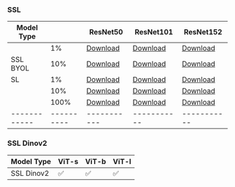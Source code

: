 ### SSL
| Model Type |          | ResNet50  | ResNet101 | ResNet152 |
|------------|----------|-----------|-----------|-----------|
|            |    1%    | [Download](https://kmitlthailand-my.sharepoint.com/:u:/g/personal/63609007_kmitl_ac_th/EV5FV4bveo1NqCjYeQmoR08B6GQcHaArWfzQTxGgYgxlqQ?e=hbRD5i)    | [Download](https://kmitlthailand-my.sharepoint.com/:u:/g/personal/63609007_kmitl_ac_th/Edmok9wGgkJBsmGpC98vnQwBQOdbR2UeJOfhuc2oTEPbXA?e=oSeQeg)    | [Download](https://kmitlthailand-my.sharepoint.com/:u:/g/personal/63609007_kmitl_ac_th/Eet9TSWdMwVInBbrAEwdV5YBrbleYE1CAdpkeSllCc0S7g?e=aIiaNW)    |
|   SSL  BYOL|    10%   | [Download](https://kmitlthailand-my.sharepoint.com/:u:/g/personal/63609007_kmitl_ac_th/ES8MGMxMD0RAs2X93qGrrWQBgYaNRiPH_jfK0F6O93h9qw?e=RT17Lo)    | [Download](https://kmitlthailand-my.sharepoint.com/:u:/g/personal/63609007_kmitl_ac_th/EUWopIfZkpJKu2qg9fnCqOEBgDyVIopAtf4tauIEZrA7IA?e=guRCOx)    | [Download](https://kmitlthailand-my.sharepoint.com/:u:/g/personal/63609007_kmitl_ac_th/EYfxWBaqZ_hFtZCaUzuoreoBMLzYCyU3Dl0cF6CQYlHmeA?e=9t2Xmd)    |
|       SL   |    1%    | [Download](https://kmitlthailand-my.sharepoint.com/:u:/g/personal/63609007_kmitl_ac_th/ERYTdEThcvhBpKBMk17JCi4BM9r2tGXu-gaVQrPUP0HFUA?e=e9fbmD)    | [Download](https://kmitlthailand-my.sharepoint.com/:u:/g/personal/63609007_kmitl_ac_th/EZDQ9uL9KhZHo3sM9VTNY0EBpC8F_Oq-rIHQDxT7AjPxkQ?e=G0m1Jx)    | [Download](https://kmitlthailand-my.sharepoint.com/:u:/g/personal/63609007_kmitl_ac_th/ERpMHC7_sHdPhFkMuQtEyy0BKPgVMs5n5BTudbT7POlBig?e=eld941)    |
|            |    10%    | [Download](https://kmitlthailand-my.sharepoint.com/:u:/g/personal/63609007_kmitl_ac_th/ESvS3Yj549FNmZKHTE8EcHEBwsXlW281cMHgdDc05jn4rQ?e=wjjfiE)    | [Download](https://kmitlthailand-my.sharepoint.com/:u:/g/personal/63609007_kmitl_ac_th/EYMBip_WJtRBgBpBPTrog88BGQoFLOp-nN9AIpJRo9dy1w?e=5XzOZX)    | [Download](https://kmitlthailand-my.sharepoint.com/:u:/g/personal/63609007_kmitl_ac_th/EWDH5ETxkypNq8lhexDN4rAB3DBtbYVt1YxUdTpIYgM6zg?e=ivT4Aa)    |
|            |    100%    | [Download](https://kmitlthailand-my.sharepoint.com/:u:/g/personal/63609007_kmitl_ac_th/EU5BWw_ZsLJDkbBOje-uiNkBdJGXF8zjtHW58KM3wsiqqg?e=4gkU76)    | [Download](https://kmitlthailand-my.sharepoint.com/:u:/g/personal/63609007_kmitl_ac_th/ESWNnuWNvqFJn056o6L-NugBXpNGfTZpBI88YKi2UQ_zmw?e=O9wXr6)    | [Download](https://kmitlthailand-my.sharepoint.com/:u:/g/personal/63609007_kmitl_ac_th/EYtn4lW35DdJmjZQtVxP4ZcBTahIXxNQ1cUuXwr47l-7JA?e=Yki2MM)    |
|------------|----------|-----------|-----------|-----------|


### SSL Dinov2
| Model Type   | ViT-s | ViT-b | ViT-l |
|--------------|-------|-------|-------|
| SSL Dinov2   | ✅    | ✅    | ✅    |
